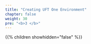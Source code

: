 ```yaml
---
title: "Creating UFT One Environment"
chapter: false
weight: 30
pre: "<b>3 </b>"
---
```



{{% children showhidden="false" %}}
